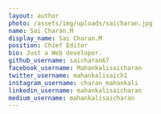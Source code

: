 ```yaml
---
layout: author
photo: /assets/img/uploads/saicharan.jpg
name: Sai Charan.M
display_name: Sai Charan.M
position: Chief Editor
bio: Just a Web developer.
github_username: saicharan67
facebook_username: Mahankalisaicharan
twitter_username: mahankalisaich1
instagram_username: charan_mahankali
linkedin_username: mahankalisaicharan
medium_username: mahankalisaicharan
---
```

